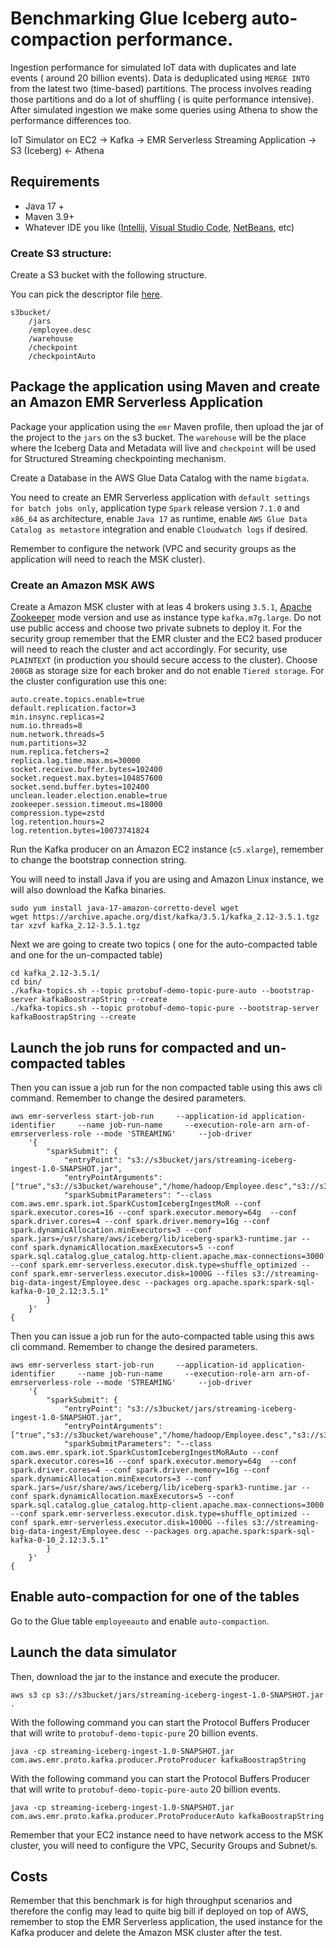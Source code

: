 # Benchmarking Glue Iceberg auto-compaction performance.

Ingestion performance for simulated IoT data with duplicates and late events ( around 20 billion events). Data is deduplicated using ```MERGE INTO``` from the latest two (time-based) partitions. The process involves reading those partitions and do a lot of shuffling ( is quite performance intensive). After simulated ingestion we make some queries using Athena to show the performance differences too.

IoT Simulator on EC2 →  Kafka → EMR Serverless Streaming Application → S3 (Iceberg) ← Athena

## Requirements

* Java 17 +
* Maven 3.9+
* Whatever IDE you like ([Intellij](https://www.jetbrains.com/intellij/), [Visual Studio Code](https://code.visualstudio.com/), [NetBeans](https://apache.netbeans.org/), etc)

### Create S3 structure:

Create a S3 bucket with the following structure.

You can pick the descriptor file [here](https://github.com/aws-samples/iceberg-streaming-examples/blob/a997a59909203c5c6603e27105c18e16f271af01/src/main/protobuf/Employee.desc).
```
s3bucket/
	/jars
	/employee.desc 
	/warehouse
	/checkpoint
	/checkpointAuto
```
## Package the application using Maven and create an Amazon EMR Serverless Application

Package your application using the ```emr``` Maven profile, then upload the jar of the project to the ```jars``` on the s3 bucket. The ```warehouse``` will be the place where the Iceberg Data and Metadata will live and ```checkpoint``` will be used for Structured Streaming checkpointing mechanism.

Create a Database in the AWS Glue Data Catalog with the name ```bigdata```.

You need to create an EMR Serverless application with ```default settings for batch jobs only```, application type ```Spark``` release version ```7.1.0``` and ```x86_64``` as architecture, enable ```Java 17``` as runtime, enable ```AWS Glue Data Catalog as metastore```
integration and enable ```Cloudwatch logs``` if desired.

Remember to configure the network (VPC and security groups as the application will need to reach the MSK cluster). 

### Create an Amazon MSK AWS

Create a Amazon MSK cluster with at leas 4 brokers using ```3.5.1```, [Apache Zookeeper](https://zookeeper.apache.org/) mode version and use as instance type ```kafka.m7g.large```. Do not use public access and choose two private subnets to deploy it. For the security group remember that the EMR cluster and the EC2 based producer will need to reach the cluster and act accordingly. For security, use ```PLAINTEXT``` (in production you should secure access to the cluster). Choose ```200GB``` as storage size for each broker and do not enable ```Tiered storage```. For the cluster configuration use this one:

```
auto.create.topics.enable=true
default.replication.factor=3
min.insync.replicas=2
num.io.threads=8
num.network.threads=5
num.partitions=32
num.replica.fetchers=2
replica.lag.time.max.ms=30000
socket.receive.buffer.bytes=102400
socket.request.max.bytes=104857600
socket.send.buffer.bytes=102400
unclean.leader.election.enable=true
zookeeper.session.timeout.ms=18000
compression.type=zstd
log.retention.hours=2
log.retention.bytes=10073741824
```

Run the Kafka producer on an Amazon EC2 instance (```c5.xlarge```), remember to change the bootstrap connection string.

You will need to install Java if you are using and Amazon Linux instance, we will also download the Kafka binaries.
```
sudo yum install java-17-amazon-corretto-devel wget
wget https://archive.apache.org/dist/kafka/3.5.1/kafka_2.12-3.5.1.tgz
tar xzvf kafka_2.12-3.5.1.tgz 
```
Next we are going to create two topics ( one for the auto-compacted table and one for the un-compacted table)
```
cd kafka_2.12-3.5.1/
cd bin/
./kafka-topics.sh --topic protobuf-demo-topic-pure-auto --bootstrap-server kafkaBoostrapString --create
./kafka-topics.sh --topic protobuf-demo-topic-pure --bootstrap-server kafkaBoostrapString --create   
```

## Launch the job runs for compacted and un-compacted tables 


Then you can issue a job run for the non compacted table using this aws cli command. Remember to change the desired parameters.

```
aws emr-serverless start-job-run     --application-id application-identifier     --name job-run-name     --execution-role-arn arn-of-emrserverless-role --mode 'STREAMING'     --job-driver
	'{
        "sparkSubmit": {
            "entryPoint": "s3://s3bucket/jars/streaming-iceberg-ingest-1.0-SNAPSHOT.jar",
            "entryPointArguments": ["true","s3://s3bucket/warehouse","/home/hadoop/Employee.desc","s3://s3bucket/checkpoint","kafkaBootstrapString","true"],
            "sparkSubmitParameters": "--class com.aws.emr.spark.iot.SparkCustomIcebergIngestMoR --conf spark.executor.cores=16 --conf spark.executor.memory=64g  --conf spark.driver.cores=4 --conf spark.driver.memory=16g --conf spark.dynamicAllocation.minExecutors=3 --conf spark.jars=/usr/share/aws/iceberg/lib/iceberg-spark3-runtime.jar --conf spark.dynamicAllocation.maxExecutors=5 --conf spark.sql.catalog.glue_catalog.http-client.apache.max-connections=3000 --conf spark.emr-serverless.executor.disk.type=shuffle_optimized --conf spark.emr-serverless.executor.disk=1000G --files s3://streaming-big-data-ingest/Employee.desc --packages org.apache.spark:spark-sql-kafka-0-10_2.12:3.5.1"
        }
    }'
{	
```
Then you can issue a job run for the auto-compacted table using this aws cli command. Remember to change the desired parameters.
```
aws emr-serverless start-job-run     --application-id application-identifier     --name job-run-name     --execution-role-arn arn-of-emrserverless-role --mode 'STREAMING'     --job-driver
	'{
        "sparkSubmit": {
            "entryPoint": "s3://s3bucket/jars/streaming-iceberg-ingest-1.0-SNAPSHOT.jar",
            "entryPointArguments": ["true","s3://s3bucket/warehouse","/home/hadoop/Employee.desc","s3://s3bucket/checkpointAuto","kafkaBootstrapString","true"],
            "sparkSubmitParameters": "--class com.aws.emr.spark.iot.SparkCustomIcebergIngestMoRAuto --conf spark.executor.cores=16 --conf spark.executor.memory=64g  --conf spark.driver.cores=4 --conf spark.driver.memory=16g --conf spark.dynamicAllocation.minExecutors=3 --conf spark.jars=/usr/share/aws/iceberg/lib/iceberg-spark3-runtime.jar --conf spark.dynamicAllocation.maxExecutors=5 --conf spark.sql.catalog.glue_catalog.http-client.apache.max-connections=3000 --conf spark.emr-serverless.executor.disk.type=shuffle_optimized --conf spark.emr-serverless.executor.disk=1000G --files s3://streaming-big-data-ingest/Employee.desc --packages org.apache.spark:spark-sql-kafka-0-10_2.12:3.5.1"
        }
    }'
{	
```

## Enable auto-compaction for one of the tables

Go to the Glue table ```employeeauto``` and enable ```auto-compaction```. 

## Launch the data simulator

Then, download the jar to the instance and execute the producer.
```
aws s3 cp s3://s3bucket/jars/streaming-iceberg-ingest-1.0-SNAPSHOT.jar .
```
With the following command you can start the Protocol Buffers Producer that will write to ```protobuf-demo-topic-pure``` 20 billion events.

```java -cp streaming-iceberg-ingest-1.0-SNAPSHOT.jar com.aws.emr.proto.kafka.producer.ProtoProducer kafkaBoostrapString```

With the following command you can start the Protocol Buffers Producer that will write to ```protobuf-demo-topic-pure-auto``` 20 billion events.

```java -cp streaming-iceberg-ingest-1.0-SNAPSHOT.jar com.aws.emr.proto.kafka.producer.ProtoProducerAuto kafkaBoostrapString```

Remember that your EC2 instance need to have network access to the MSK cluster, you will need to configure the VPC, Security Groups and Subnet/s.

## Costs

Remember that this benchmark is for high throughput scenarios and therefore the config may lead to quite big bill if deployed on top of AWS, remember to stop the EMR Serverless application, the used instance for the Kafka producer and delete the Amazon MSK cluster after the test.
